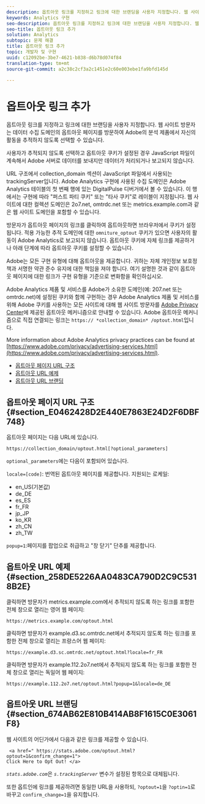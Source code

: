 ```yaml
---
description: 옵트아웃 링크를 지정하고 링크에 대한 브랜딩을 사용자 지정합니다. 웹 사이트 방문자는 데이터 수집 도메인의 옵트아웃 페이지를 방문하여 Adobe의 분석 제품에서 자신의 활동을 추적하지 않도록 선택할 수 있습니다.
keywords: Analytics 구현
seo-description: 옵트아웃 링크를 지정하고 링크에 대한 브랜딩을 사용자 지정합니다. 웹 사이트 방문자는 데이터 수집 도메인의 옵트아웃 페이지를 방문하여 Adobe의 분석 제품에서 자신의 활동을 추적하지 않도록 선택할 수 있습니다.
seo-title: 옵트아웃 링크 추가
solution: Analytics
subtopic: 문제 해결
title: 옵트아웃 링크 추가
topic: 개발자 및 구현
uuid: c12092be-3be7-4621-b838-d6b78d074f84
translation-type: tm+mt
source-git-commit: a2c38c2cf3a2c1451e2c60e003ebe1fa9bfd145d

---
```



# 옵트아웃 링크 추가

옵트아웃 링크를 지정하고 링크에 대한 브랜딩을 사용자 지정합니다. 웹 사이트 방문자는 데이터 수집 도메인의 옵트아웃 페이지를 방문하여 Adobe의 분석 제품에서 자신의 활동을 추적하지 않도록 선택할 수 있습니다.

사용자가 추적되지 않도록 선택하고 옵트아웃 쿠키가 설정된 경우 JavaScript 파일이 계속해서 Adobe 서버로 데이터를 보내지만 데이터가 처리되거나 보고되지 않습니다.

URL 구조에서 collection_domain 섹션이 JavaScript 파일에서 사용되는 trackingServer입니다. Adobe Analytics 구현에 사용된 수집 도메인은 Adobe Analytics 테이블의 첫 번째 행에 있는 DigitalPulse 디버거에서 볼 수 있습니다. 이 행에서는 구현에 따라 "퍼스트 파티 쿠키" 또는 "타사 쿠키"로 레이블이 지정됩니다. 웹 사이트에 대한 컬렉션 도메인은 2o7.net, omtrdc.net 또는 metrics.example.com과 같은 웹 사이트 도메인을 포함할 수 있습니다.

방문자가 옵트아웃 페이지의 링크를 클릭하여 옵트아웃하면 브라우저에서 쿠키가 설정됩니다. 적용 가능한 추적 도메인에 대한 `omniture_optout` 쿠키가 있으면 사용자의 활동이 Adobe Analytics로 보고되지 않습니다. 옵트아웃 쿠키에 자체 링크를 제공하거나 아래 단계에 따라 옵트아웃 쿠키를 설정할 수 있습니다.

Adobe는 모든 구현 유형에 대해 옵트아웃을 제공합니다. 귀하는 자체 개인정보 보호정책과 서명한 약관 준수 유지에 대한 책임을 져야 합니다. 여기 설명한 것과 같이 옵트아웃 페이지에 대한 링크가 구현 유형을 기준으로 변화함을 확인하십시오.

Adobe Analytics 제품 및 서비스를 Adobe가 소유한 도메인(예: 207.net 또는 omtrdc.net)에 설정된 쿠키와 함께 구현하는 경우 Adobe Analytics 제품 및 서비스를 위해 Adobe 쿠키를 사용하는 모든 사이트에 대해 웹 사이트 방문자를 [Adobe Privacy Center](https://www.adobe.com/privacy/opt-out.html)에 제공된 옵트아웃 메커니즘으로 안내할 수 있습니다. Adobe 옵트아웃 메커니즘으로 직접 연결되는 링크는 `https:// *collection_domain* /optout.html`입니다.

More information about Adobe Analytics privacy practices can be found at [https://www.adobe.com/privacy/advertising-services.html](https://www.adobe.com/privacy/advertising-services.html).

* [옵트아웃 페이지 URL 구조](../../../implement/js-implementation/data-collection/opt-out-link.md#section_E0462428D2E440E7863E24D2F6DBF748)
* [옵트아웃 URL 예제](../../../implement/js-implementation/data-collection/opt-out-link.md#section_258DE5226AA0483CA790D2C9C5318B2E)
* [옵트아웃 URL 브랜딩](../../../implement/js-implementation/data-collection/opt-out-link.md#section_674AB62E810B414AB8F1615C0E3061F8)

## 옵트아웃 페이지 URL 구조 {#section_E0462428D2E440E7863E24D2F6DBF748}

옵트아웃 페이지는 다음 URL에 있습니다.

```
https://collection_domain/optout.html[?optional_parameters]
```

`optional_parameters`에는 다음이 포함되어 있습니다.

`locale=[code]`: 번역된 옵트아웃 페이지를 제공합니다. 지원되는 로케일:

* en_US(기본값)
* de_DE
* es_ES
* fr_FR
* jp_JP
* ko_KR
* zh_CN
* zh_TW

`popup=1`:페이지를 팝업으로 취급하고 "창 닫기" 단추를 제공합니다.

## 옵트아웃 URL 예제 {#section_258DE5226AA0483CA790D2C9C5318B2E}

클릭하면 방문자가 metrics.example.com에서 추적되지 않도록 하는 링크를 포함한 전체 창으로 열리는 영어 웹 페이지:

```
https://metrics.example.com/optout.html
```

클릭하면 방문자가 example.d3.sc.omtrdc.net에서 추적되지 않도록 하는 링크를 포함한 전체 창으로 열리는 프랑스어 웹 페이지:

```
https://example.d3.sc.omtrdc.net/optout.html?locale=fr_FR
```

클릭하면 방문자가 example.112.2o7.net에서 추적되지 않도록 하는 링크를 포함한 전체 창으로 열리는 독일어 웹 페이지:

```
https://example.112.2o7.net/optout.html?popup=1&locale=de_DE
```

## 옵트아웃 URL 브랜딩 {#section_674AB62E810B414AB8F1615C0E3061F8}

웹 사이트의 어딘가에서 다음과 같은 링크를 제공할 수 있습니다.

```
 <a href=" https://stats.adobe.com/optout.html?optout=1&confirm_change=1">
Click Here to Opt Out! </a>
```

  *`stats.adobe.com`*&#x200B;은 *`s.trackingServer`* 변수가 설정된 항목으로 대체됩니다.

또한 옵트인에 링크를 제공하려면 동일한 URL을 사용하되, `?optout=1`을 `?optin=1`로 바꾸고 `confirm_change=1`을 유지합니다.
